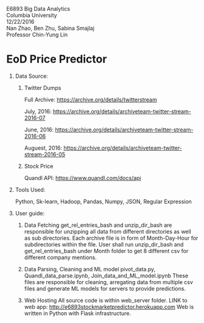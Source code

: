 E6893 Big Data Analytics  
Columbia University  
12/22/2016  
Nan Zhao, Ben Zhu, Sabina Smajlaj  
Professor Chin-Yung Lin  

#    EoD Price Predictor

1. Data Source: 
      1. Twitter Dumps

            Full Archive: https://archive.org/details/twitterstream

            July, 2016: https://archive.org/details/archiveteam-twitter-stream-2016-07  

            June, 2016: https://archive.org/details/archiveteam-twitter-stream-2016-06 

            Auguest, 2016: https://archive.org/details/archiveteam-twitter-stream-2016-05

      2. Stock Price

            Quandl API: https://www.quandl.com/docs/api


2. Tools Used: 

      Python, Sk-learn, Hadoop, Pandas, Numpy, JSON, Regular Expression

3. User guide:

      1. Data Fetching
         get_rel_entries_bash and unzip_dir_bash are responsible for unzipping all data from different directories as well as sub directories. Each archive file is in form of Month-Day-Hour for subdirectories within the file. User shall run unzip_dir_bash and get_rel_entries_bash under Month folder to get 8 different csv for different company mentions.

      2. Data Parsing, Cleaning and ML model
        pivot_data.py, Quandl_data_parse.ipynb, Join_data_and_ML_model.ipynb
        These files are responsible for cleaning, arregating data from multiple csv files and generate ML models for servers to provide predictions.

      3. Web Hosting
        All source code is within web_server folder. LINK to web app: http://e6893stockmarketpredictor.herokuapp.com 
        Web is written in Python with Flask infrastructure. 
  
  
